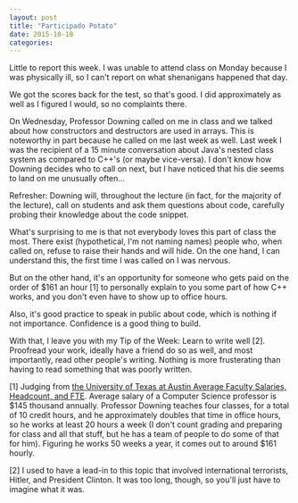 ```yaml
---
layout: post
title: "Participado Potato"
date: 2015-10-18
categories:
---
```

Little to report this week. I was unable to attend class on Monday because I was physically ill, so I can't report on what shenanigans happened that day.

We got the scores back for the test, so that's good. I did approximately as well as I figured I would, so no complaints there.

On Wednesday, Professor Downing called on me in class and we talked about how constructors and destructors are used in arrays. This is noteworthy in part because he called on me last week as well. Last week I was the recipient of a 15 minute conversation about Java's nested class system as compared to C++'s (or maybe vice-versa). I don't know how Downing decides who to call on next, but I have noticed that his die seems to land on me unusually often...

Refresher: Downing will, throughout the lecture (in fact, for the majority of the lecture), call on students and ask them questions about code, carefully probing their knowledge about the code snippet.

What's surprising to me is that not everybody loves this part of class the most. There exist (hypothetical, I'm not naming names) people who, when called on, refuse to raise their hands and will hide. On the one hand, I can understand this, the first time I was called on I was nervous.

But on the other hand, it's an opportunity for someone who gets paid on the order of $161 an hour [1] to personally explain to you some part of how C++ works, and you don't even have to show up to office hours.

Also, it's good practice to speak in public about code, which is nothing if not importance. Confidence is a good thing to build.

With that, I leave you with my Tip of the Week: Learn to write well [2]. Proofread your work, ideally have a friend do so as well, and most importantly, read other people's writing. Nothing is more frusterating than having to read something that was poorly written.

[1] Judging from [the University of Texas at Austin Average Faculty Salaries, Headcount, and FTE](https://sp.austin.utexas.edu/sites/ut/rpt/Documents/IMA_FS_AvgFacSalColRankEXP_2013_AY.pdf). Average salary of a Computer Science professor is $145 thousand annually. Professor Downing teaches four classes, for a total of 10 credit hours, and he approximately doubles that time in office hours, so he works at least 20 hours a week (I don't count grading and preparing for class and all that stuff, but he has a team of people to do some of that for him). Figuring he works 50 weeks a year, it comes out to around $161 hourly.

[2] I used to have a lead-in to this topic that involved international terrorists, Hitler, and President Clinton. It was too long, though, so you'll just have to imagine what it was.
